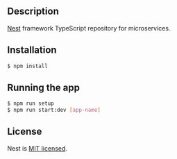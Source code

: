 ## Description

[Nest](https://github.com/nestjs/nest) framework TypeScript repository for microservices.

## Installation

```bash
$ npm install
```

## Running the app

```bash
$ npm run setup
$ npm run start:dev [app-name]
```

## License

Nest is [MIT licensed](LICENSE).
